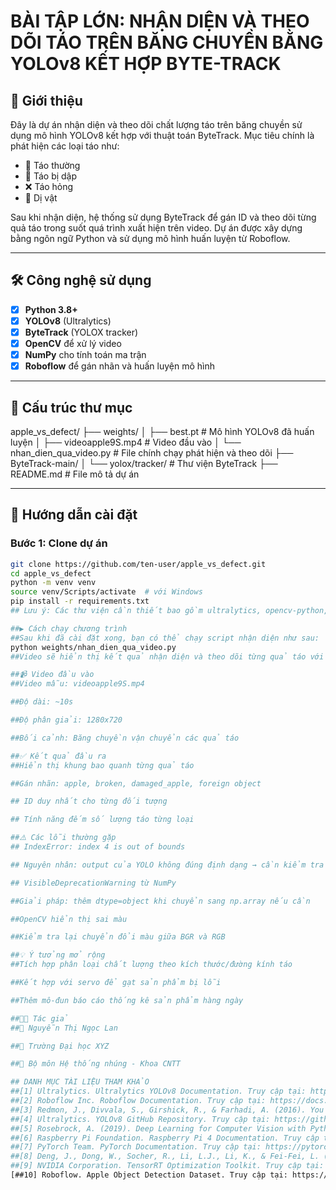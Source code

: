 # BÀI TẬP LỚN: NHẬN DIỆN VÀ THEO DÕI TÁO TRÊN BĂNG CHUYỀN BẰNG YOLOv8 KẾT HỢP BYTE-TRACK

## 📌 Giới thiệu

Đây là dự án nhận diện và theo dõi chất lượng táo trên băng chuyền sử dụng mô hình YOLOv8 kết hợp với thuật toán ByteTrack. Mục tiêu chính là phát hiện các loại táo như:
- 🍏 Táo thường
- 🧃 Táo bị dập
- ❌ Táo hỏng
- 🧽 Dị vật

Sau khi nhận diện, hệ thống sử dụng ByteTrack để gán ID và theo dõi từng quả táo trong suốt quá trình xuất hiện trên video. Dự án được xây dựng bằng ngôn ngữ Python và sử dụng mô hình huấn luyện từ Roboflow.

---

## 🛠 Công nghệ sử dụng

- [x] **Python 3.8+**
- [x] **YOLOv8** (Ultralytics)
- [x] **ByteTrack** (YOLOX tracker)
- [x] **OpenCV** để xử lý video
- [x] **NumPy** cho tính toán ma trận
- [x] **Roboflow** để gán nhãn và huấn luyện mô hình

---

## 📁 Cấu trúc thư mục
apple_vs_defect/
├── weights/
│ ├── best.pt # Mô hình YOLOv8 đã huấn luyện
│ ├── videoapple9S.mp4 # Video đầu vào
│ └── nhan_dien_qua_video.py # File chính chạy phát hiện và theo dõi
├── ByteTrack-main/
│ └── yolox/tracker/ # Thư viện ByteTrack
├── README.md # File mô tả dự án


---

## 🚀 Hướng dẫn cài đặt

### Bước 1: Clone dự án

```bash
git clone https://github.com/ten-user/apple_vs_defect.git
cd apple_vs_defect
python -m venv venv
source venv/Scripts/activate  # với Windows
pip install -r requirements.txt
## Lưu ý: Các thư viện cần thiết bao gồm ultralytics, opencv-python, numpy, scipy.

##▶️ Cách chạy chương trình
##Sau khi đã cài đặt xong, bạn có thể chạy script nhận diện như sau:
python weights/nhan_dien_qua_video.py
##Video sẽ hiển thị kết quả nhận diện và theo dõi từng quả táo với bounding box và ID tương ứng.

##📹 Video đầu vào
##Video mẫu: videoapple9S.mp4

##Độ dài: ~10s

##Độ phân giải: 1280x720

##Bối cảnh: Băng chuyền vận chuyển các quả táo

##✅ Kết quả đầu ra
##Hiển thị khung bao quanh từng quả táo

##Gán nhãn: apple, broken, damaged_apple, foreign object

## ID duy nhất cho từng đối tượng

## Tính năng đếm số lượng táo từng loại

##⚠️ Các lỗi thường gặp
## IndexError: index 4 is out of bounds

## Nguyên nhân: output của YOLO không đúng định dạng → cần kiểm tra chiều mảng kết quả

## VisibleDeprecationWarning từ NumPy

##Giải pháp: thêm dtype=object khi chuyển sang np.array nếu cần

##OpenCV hiển thị sai màu

##Kiểm tra lại chuyển đổi màu giữa BGR và RGB

##💡 Ý tưởng mở rộng
##Tích hợp phân loại chất lượng theo kích thước/đường kính táo

##Kết hợp với servo để gạt sản phẩm bị lỗi

##Thêm mô-đun báo cáo thống kê sản phẩm hàng ngày

##👨‍💻 Tác giả
##📧 Nguyễn Thị Ngọc Lan

##📍 Trường Đại học XYZ

##🧪 Bộ môn Hệ thống nhúng - Khoa CNTT

## DANH MỤC TÀI LIỆU THAM KHẢO
##[1] Ultralytics. Ultralytics YOLOv8 Documentation. Truy cập tại: https://docs.ultralytics.com
##[2] Roboflow Inc. Roboflow Documentation. Truy cập tại: https://docs.roboflow.com
##[3] Redmon, J., Divvala, S., Girshick, R., & Farhadi, A. (2016). You Only Look Once: Unified, Real-Time Object Detection. Proceedings of the IEEE Conference on Computer Vision and Pattern Recognition (CVPR), 2016.
##[4] Ultralytics. YOLOv8 GitHub Repository. Truy cập tại: https://github.com/ultralytics/ultralytics
##[5] Rosebrock, A. (2019). Deep Learning for Computer Vision with Python. PyImageSearch.
##[6] Raspberry Pi Foundation. Raspberry Pi 4 Documentation. Truy cập tại: https://www.raspberrypi.org/documentation/
##[7] PyTorch Team. PyTorch Documentation. Truy cập tại: https://pytorch.org/docs/stable/index.html
##[8] Deng, J., Dong, W., Socher, R., Li, L.J., Li, K., & Fei-Fei, L. (2009). ImageNet: A Large-Scale Hierarchical Image Database. IEEE Conference on Computer Vision and Pattern Recognition, 2009. Dataset truy cập tại: https://www.image-net.org
##[9] NVIDIA Corporation. TensorRT Optimization Toolkit. Truy cập tại: https://developer.nvidia.com/tensorrt
[##10] Roboflow. Apple Object Detection Dataset. Truy cập tại: https://universe.roboflow.com





